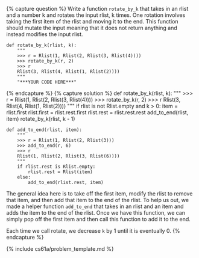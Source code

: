 {% capture question %}
Write a function `rotate_by_k` that takes in an rlist and a number k and rotates the input rlist, k times. One rotation involves taking the first item of the rlist and moving it to the end. This function should mutate the input meaning that it does not return anything and instead modifies the input rlist.

    def rotate_by_k(rlist, k):
        """
        >>> r = Rlist(1, Rlist(2, Rlist(3, Rlist(4))))
        >>> rotate_by_k(r, 2)
        >>> r
        Rlist(3, Rlist(4, Rlist(1, Rlist(2))))
        """
        "***YOUR CODE HERE***"
{% endcapture %}
{% capture solution %}
    def rotate_by_k(rlist, k):
        """
        >>> r = Rlist(1, Rlist(2, Rlist(3, Rlist(4))))
        >>> rotate_by_k(r, 2)
        >>> r
        Rlist(3, Rlist(4, Rlist(1, Rlist(2))))
        """
        if rlist is not Rlist.empty and k > 0:
            item = rlist.first
            rlist.first = rlist.rest.first
            rlist.rest = rlist.rest.rest
            add_to_end(rlist, item)
            rotate_by_k(rlist, k - 1)

    def add_to_end(rlist, item):
        """
        >>> r = Rlist(1, Rlist(2, Rlist(3)))
        >>> add_to_end(r, 6)
        >>> r
        Rlist(1, Rlist(2, Rlist(3, Rlist(6))))
        """
        if rlist.rest is Rlist.empty:
            rlist.rest = Rlist(item)
        else:
            add_to_end(rlist.rest, item)

The general idea here is to take off the first item, modify the rlist to remove that item, and then add that item to the end of the rlist. To help us out, we made a helper function `add_to_end` that takes in an rlist and an item and adds the item to the end of the rlist. Once we have this function, we can simply pop off the first item and then call this function to add it to the end.

Each time we call rotate, we decrease `k` by 1 until it is eventually 0.
{% endcapture %}

{% include cs61a/problem_template.md %}